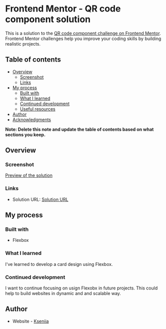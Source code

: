 # Frontend Mentor - QR code component solution

This is a solution to the [QR code component challenge on Frontend Mentor](https://www.frontendmentor.io/challenges/qr-code-component-iux_sIO_H). Frontend Mentor challenges help you improve your coding skills by building realistic projects. 

## Table of contents

- [Overview](#overview)
  - [Screenshot](#screenshot)
  - [Links](#links)
- [My process](#my-process)
  - [Built with](#built-with)
  - [What I learned](#what-i-learned)
  - [Continued development](#continued-development)
  - [Useful resources](#useful-resources)
- [Author](#author)
- [Acknowledgments](#acknowledgments)

**Note: Delete this note and update the table of contents based on what sections you keep.**

## Overview

### Screenshot

[Preview of the solution](./images/screenshot.png)

### Links

- Solution URL: [Solution URL](https://kseniiamasna.github.io/qr-card/)

## My process

### Built with

- Flexbox

### What I learned

I've learned to develop a card design using Flexbox.

### Continued development

I want to continue focusing on usign Flexobx in future projects. This could help to build websites in dynamic and and scalable way.

## Author

- Website - [Kseniia](https://affectionate-premise-752124.framer.app/)

